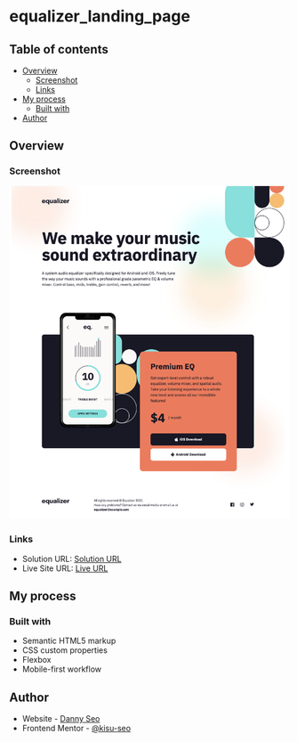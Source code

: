 # equalizer_landing_page
 
 ## Table of contents
 
 - [Overview](#overview)
   - [Screenshot](#screenshot)
   - [Links](#links)
 - [My process](#my-process)
   - [Built with](#built-with)
 - [Author](#author)
 
 ## Overview
 
 ### Screenshot
 
 ![Project Screenshot](./equalizer_landing_page_screenshot.png)
 
 ### Links
 
 - Solution URL: [Solution URL](https://github.com/kisu-seo/equalizer_landing_page)
 - Live Site URL: [Live URL](https://kisu-seo.github.io/equalizer_landing_page/)
 
 ## My process
 
 ### Built with
 
 - Semantic HTML5 markup
 - CSS custom properties
 - Flexbox
 - Mobile-first workflow
 
 ## Author
 
 - Website - [Danny Seo](https://github.com/kisu-seo)
 - Frontend Mentor - [@kisu-seo](https://www.frontendmentor.io/profile/kisu-seo)
  
 
